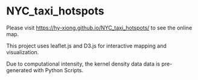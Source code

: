 # NYC_taxi_hotspots
Please visit https://hy-xiong.github.io/NYC_taxi_hotspots/ to see the online map.

This project uses leaflet.js and D3.js for interactive mapping and visualization.

Due to computational intensity, the kernel density data data is pre-generated with Python Scripts.